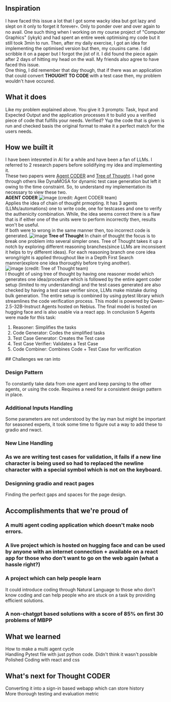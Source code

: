 ## Inspiration
I have faced this issue a lot that I got some wacky idea but got lazy and slept on it only to forget it forever💀. Only to ponder over and over again to no avail. One such thing when I working on my course project of "Computer Graphics" (iykyk) and had spent an entire week optimising my code but it still took 3min to run. Then, after my daily exercise, I got an idea for implementing the optimised version but then, my cousins came. I did scribble it on a paper but I forgot the jist of it. I did found the piece again after 2 days of hitting my head on the wall. My friends also agree to have faced this issue.<br>
One thing, I did remember that day though, that if there was an application that could convert <b>THOUGHT TO CODE </b> with a test case then, my problem wouldn't have occured.
## What it does
Like my problem explained above. You give it 3 prompts: Task, Input and Expected Output and the application processes it to build you a verified piece of code that fulfills your needs. Verified? Yup the code that is given is run and checked basis the original format to make it a perfect match for the users needs.
## How we built it
I have been intesreted in AI for a while and have been a fan of LLMs. I referred to 2 research papers before solidifying my idea and implementing it.<br>
These two papers were [Agent CODER](https://arxiv.org/html/2312.13010v2) and [Tree of Thought](https://arxiv.org/abs/2305.10601). I had gone through others like DynaMOSA for dynamic test case generation but left it owing to the time constraint. So, to understand my implementation its necessary to view these two.<br>
<B>AGENT CODER</B>
![image](https://github.com/user-attachments/assets/cc009d38-a2db-4453-aaac-1f4341045560) (credit: Agent CODER team)<br>
Applies the idea of chain of thought prmopting. It has 3 agents (LLMs/automations) one to write code, one for testcases and one to verify the authenicity combination. While, the idea seems correct there is a flaw that is if either one of the units were to perform incorrectly then, results won't be useful.<br>
If both were to wrong in the same manner then, too incorrect code is generated.
![image](https://github.com/user-attachments/assets/f6e13e69-9cb9-4c0d-996a-d3ca87d9e3f3)
<B> Tree of Thought</B>
In chain of thought the focus is to break one problem into several simpler ones. Tree of Thought takes it up a notch by exploring different reasoning branches(since LLMs are inconsisent it helps to try different ideas). For each reasoning branch one core idea wrong/right is applied throughout like in a Depth First Search manner(explore one idea thoroughly before trying another).<br>
![image](https://github.com/user-attachments/assets/f2c0271e-52a8-425d-aac4-9728d1de2555) (credit: Tree of Thought team)<br>
I thought of using tree of thought by having one reasoner model which generates one idea/procedure which is followed by the entire agent coder setup (limited to my understanding) and the test cases generated are also checked by having a test case verifier since, LLMs make mistake during bulk generation. The entire setup is combined by using pytest library which streamlines the code verification process. This model is powered by Qwen-2.5-32B-Instruct Agents hosted on Nebius. The final model is hosted on hugging face and is also usable via a react app.
In conclusion 5 Agents were made for this task:
<ol>
<li>Reasoner: Simplifies the tasks</li>
<li>Code Generator: Codes the simplified tasks</li>
<li>Test Case Generator: Creates the Test case</li>
<li>Test Case Verifier: Validates a Test Case</li>
<li>Code Combiner: Combines Code + Test Case for verification</li>
</ol>
## Challenges we ran into
<h3> Design Pattern</h3>
To constantly take data from one agent and keep parsing to the other agents, or using the code. Requires a need for a consistent design pattern in place.
<h3> Additional Inputs Handling </h3>
Some parameters are not understood by the lay man but might be important for seasoned experts, it took some time to figure out a way to add these to gradio and rwact.
<h3> New Line Handling <h3>
As we are writing test cases for validation, it fails if a new line character is being used so had to replaced the newline character with a special symbol which is not on the keyboard.<br>
<h3> Designning gradio and react pages</h3>
Finding the perfect gaps and spaces for the page design.


## Accomplishments that we're proud of
<h3> A multi agent coding application which doesn't make noob errors.</h3>
<h3> A live project which is hosted on hugging face and can be used by anyone with an internet connection + available on a react app for those who don't want to go on the web again (what a hassle right?) </h3>
<h3> A project which can help people learn </h3>
It could introduce coding through Natural Language to those who don't know coding and can help people who are stuck on a task by providing efficient solutions.<br>
<h3> A non-chatgpt based solutions with a score of 85% on first 30 problems of MBPP</h3>

## What we learned
How to make a multi agent cycle <br>
Handling Pytest file with just python code. Didn't think it wasn't possible <br>
Polished Coding with react and css <br>


## What's next for Thought CODER
Converting it into a sign-in based webapp which can store history<br>
More thorough testing and evaluation metric <br>
